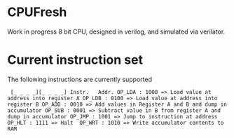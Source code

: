 # CPUFresh

Work in progress 8 bit CPU, designed in verilog, and simulated via verilator. 

# Current instruction set

The following instructions are currently supported

`` 
[_ _ _ _][_ _ _ _]
  Instr.   Addr.
OP_LDA : 1000 => Load value at address into register A
OP_LDB : 0100 => Load value at address into register B
OP_ADD : 0010 => Add values in Register A and B and dump in accumulator
OP_SUB : 0001 => Subtract value in B from register A and dump in accumulator
OP_JMP : 1001 => Jump to instruction at address
OP_HLT : 1111 => Halt 
OP_WRT : 1010 => Write accumulator contents to RAM
``